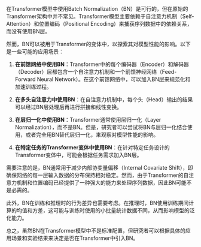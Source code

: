 在Transformer模型中使用Batch Normalization（BN）是可行的，但在原始的Transformer架构中并不常见。Transformer模型主要依赖于自注意力机制（Self-Attention）和位置编码（Positional Encoding）来捕获序列数据中的依赖关系，而没有使用BN层。

然而，BN可以被用于Transformer的变体中，以探索其对模型性能的影响。以下是一些可能的应用场景：

1. **在前馈网络中使用BN**：Transformer中的每个编码器（Encoder）和解码器（Decoder）层都包含一个自注意力机制和一个前馈神经网络（Feed-Forward Neural Network）。在这个前馈网络中，可以加入BN层来规范化和加速训练过程。

2. **在多头自注意力中使用BN**：在自注意力机制中，每个头（Head）输出的结果可以经过BN层处理后再进行拼接和线性变换。

3. **在层归一化中使用BN**：Transformer通常使用层归一化（Layer Normalization），而不是BN。但是，研究者可以尝试将BN与层归一化结合使用，或者完全用BN替代层归一化，来观察对模型性能的影响。

4. **在特定任务的Transformer变体中使用BN**：在针对特定任务设计的Transformer变体中，可能会根据任务需求加入BN层。

需要注意的是，BN通常用于减少内部协变量偏移（Internal Covariate Shift），即确保网络的每一层输入数据的分布保持相对稳定。然而，由于Transformer的自注意力机制和位置编码已经提供了一种强大的能力来处理序列数据，因此BN可能不是必需的。

此外，BN在训练和推理时的行为差异也需要考虑。在推理时，BN使用训练期间计算的均值和方差，这可能与训练时使用的小批量统计数据不同，从而影响模型的泛化能力。

总之，虽然BN在Transformer模型中不是标准配置，但研究者可以根据具体的应用场景和实验结果来决定是否在Transformer中引入BN。
